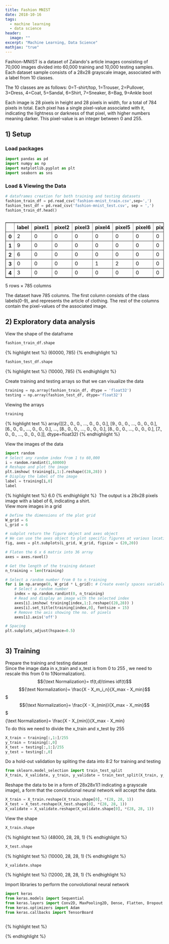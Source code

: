 ```yaml
---
title: Fashion MNIST
date: 2018-10-16
tags: 
  - machine learning
  - data science
header:
  image: ""
excerpt: "Machine Learning, Data Science"
mathjax: "true"
---
```

Fashion-MNIST is a dataset of Zalando's article images consisting of 70,000 images divided into 60,000 training and 10,000 testing samples.
Each dataset sample consists of a 28x28 grayscale image, associated with a label from 10 classes.

The 10 classes are as follows:
0=T-shirt/top, 1=Trouser, 2=Pullover, 3=Dress, 4=Coat, 5=Sandal, 6=Shirt, 7=Sneaker, 8=Bag, 9=Ankle boot

Each image is 28 pixels in height and 28 pixels in width, for a total of 784 pixels in total. Each pixel has a single pixel-value associated with it, indicating the lightness or darkness of that pixel, with higher numbers meaning darker. This pixel-value is an integer between 0 and 255. 
<img src="{{ site.url }}{{ site.baseurl }}/images/Fashion mnist/fashionmnist.jpg" alt="">

## 1) Setup
### Load packages
```python
import pandas as pd
import numpy as np
import matplotlib.pyplot as plt
import seaborn as sns
```
### Load & Viewing the Data
```python
# dataframes creation for both training and testing datasets 
fashion_train_df = pd.read_csv('fashion-mnist_train.csv',sep=',')
fashion_test_df = pd.read_csv('fashion-mnist_test.csv', sep = ',')
fashion_train_df.head()
```
<div style="overflow-x:auto;">
<table border="1" class="dataframe">
  <thead>
    <tr style="text-align: right;">
      <th></th>
      <th>label</th>
      <th>pixel1</th>
      <th>pixel2</th>
      <th>pixel3</th>
      <th>pixel4</th>
      <th>pixel5</th>
      <th>pixel6</th>
      <th>pixel7</th>
      <th>pixel8</th>
      <th>pixel9</th>
      <th>...</th>
      <th>pixel775</th>
      <th>pixel776</th>
      <th>pixel777</th>
      <th>pixel778</th>
      <th>pixel779</th>
      <th>pixel780</th>
      <th>pixel781</th>
      <th>pixel782</th>
      <th>pixel783</th>
      <th>pixel784</th>
    </tr>
  </thead>
  <tbody>
    <tr>
      <th>0</th>
      <td>2</td>
      <td>0</td>
      <td>0</td>
      <td>0</td>
      <td>0</td>
      <td>0</td>
      <td>0</td>
      <td>0</td>
      <td>0</td>
      <td>0</td>
      <td>...</td>
      <td>0</td>
      <td>0</td>
      <td>0</td>
      <td>0</td>
      <td>0</td>
      <td>0</td>
      <td>0</td>
      <td>0</td>
      <td>0</td>
      <td>0</td>
    </tr>
    <tr>
      <th>1</th>
      <td>9</td>
      <td>0</td>
      <td>0</td>
      <td>0</td>
      <td>0</td>
      <td>0</td>
      <td>0</td>
      <td>0</td>
      <td>0</td>
      <td>0</td>
      <td>...</td>
      <td>0</td>
      <td>0</td>
      <td>0</td>
      <td>0</td>
      <td>0</td>
      <td>0</td>
      <td>0</td>
      <td>0</td>
      <td>0</td>
      <td>0</td>
    </tr>
    <tr>
      <th>2</th>
      <td>6</td>
      <td>0</td>
      <td>0</td>
      <td>0</td>
      <td>0</td>
      <td>0</td>
      <td>0</td>
      <td>0</td>
      <td>5</td>
      <td>0</td>
      <td>...</td>
      <td>0</td>
      <td>0</td>
      <td>0</td>
      <td>30</td>
      <td>43</td>
      <td>0</td>
      <td>0</td>
      <td>0</td>
      <td>0</td>
      <td>0</td>
    </tr>
    <tr>
      <th>3</th>
      <td>0</td>
      <td>0</td>
      <td>0</td>
      <td>0</td>
      <td>1</td>
      <td>2</td>
      <td>0</td>
      <td>0</td>
      <td>0</td>
      <td>0</td>
      <td>...</td>
      <td>3</td>
      <td>0</td>
      <td>0</td>
      <td>0</td>
      <td>0</td>
      <td>1</td>
      <td>0</td>
      <td>0</td>
      <td>0</td>
      <td>0</td>
    </tr>
    <tr>
      <th>4</th>
      <td>3</td>
      <td>0</td>
      <td>0</td>
      <td>0</td>
      <td>0</td>
      <td>0</td>
      <td>0</td>
      <td>0</td>
      <td>0</td>
      <td>0</td>
      <td>...</td>
      <td>0</td>
      <td>0</td>
      <td>0</td>
      <td>0</td>
      <td>0</td>
      <td>0</td>
      <td>0</td>
      <td>0</td>
      <td>0</td>
      <td>0</td>
    </tr>
  </tbody>
</table>
<p>5 rows × 785 columns</p>
</div>
The dataset have 785 columns. The first column consists of the class labels(0-9), and represents the article of clothing. The rest of the columns contain the pixel-values of the associated image.

## 2) Exploratory data analysis
View the shape of the dataframe
```python
fashion_train_df.shape
```
{% highlight text %}
(60000, 785)
{% endhighlight %}
```python
fashion_test_df.shape
```
{% highlight text %}
(10000, 785)
{% endhighlight %}

Create training and testing arrays so that we can visualize the data
```python
training = np.array(fashion_train_df, dtype = 'float32')
testing = np.array(fashion_test_df, dtype='float32')
```
Viewing the arrays
```python
training
```
{% highlight text %}
array([[2., 0., 0., ..., 0., 0., 0.],
       [9., 0., 0., ..., 0., 0., 0.],
       [6., 0., 0., ..., 0., 0., 0.],
       ...,
       [8., 0., 0., ..., 0., 0., 0.],
       [8., 0., 0., ..., 0., 0., 0.],
       [7., 0., 0., ..., 0., 0., 0.]], dtype=float32)
{% endhighlight %}

View the images of the data
```python
import random
# Select any random index from 1 to 60,000
i = random.randint(1,60000)
# Reshape and plot the image
plt.imshow( training[i,1:].reshape((28,28)) )
# Display the label of the image
label = training[i,0]
label
```
{% highlight text %}
6.0
{% endhighlight %}
<img src="{{ site.url }}{{ site.baseurl }}/images/Fashion mnist/image1.jpg" alt="">
The output is a 28x28 pixels image with a label of 6, indicating a shirt.
<br/>
View more images in a grid
```python
# Define the dimensions of the plot grid 
W_grid = 6
L_grid = 6

# subplot return the figure object and axes object
# We can use the axes object to plot specific figures at various locations
fig, axes = plt.subplots(L_grid, W_grid, figsize = (20,20))

# Flaten the 6 x 6 matrix into 36 array
axes = axes.ravel()

# Get the length of the training dataset
n_training = len(training)

# Select a random number from 0 to n_training
for i in np.arange(0, W_grid * L_grid): # Create evenly spaces variables 
    # Select a random number
    index = np.random.randint(0, n_training)
    # Read and display an image with the selected index    
    axes[i].imshow( training[index,1:].reshape((28,28)) )
    axes[i].set_title(training[index,0], fontsize = 15)
    # Remove the axis showing the no. of pixels
    axes[i].axis('off')

# Spacing
plt.subplots_adjust(hspace=0.5)
```
<img src="{{ site.url }}{{ site.baseurl }}/images/Fashion mnist/image2.jpg" alt="">

## 3) Training
Prepare the training and testing dataset 
<br/>
Since the image data in x_train and x_test is from 0 to 255 , we need to rescale this from 0 to 1(Normalization). 
$${\text Normalization}= tf(t,d)\times idf(t)$$
$${\text Normalization}= \frac{X - X_m_i_n}{X_max - X_min}$$
$$${\text Normalization}= \frac{X - X_(min)}{X_max - X_min}$$$
$$$${\text Normalization}= \frac{X - X_{min}}{X_max - X_min}$$$$
To do this we need to divide the x_train and x_test by 255
```python
X_train = training[:,1:]/255
y_train = training[:,0]
X_test = testing[:,1:]/255
y_test = testing[:,0]
```
Do a hold-out validation by spliting the data into 8:2 for training and testing
```python
from sklearn.model_selection import train_test_split
X_train, X_validate, y_train, y_validate = train_test_split(X_train, y_train, test_size = 0.2, random_state = 5)
```
Reshape the data to be in a form of 28x28x1(1 indicating a grayscale image), a form that the convolutional neural network will accept the data.
```python
X_train = X_train.reshape(X_train.shape[0], *(28, 28, 1))
X_test = X_test.reshape(X_test.shape[0], *(28, 28, 1))
X_validate = X_validate.reshape(X_validate.shape[0], *(28, 28, 1))
```
View the shape
```python
X_train.shape
```
{% highlight text %}
(48000, 28, 28, 1)
{% endhighlight %}
```python
X_test.shape
```
{% highlight text %}
(10000, 28, 28, 1)
{% endhighlight %}
```python
X_validate.shape
```
{% highlight text %}
(12000, 28, 28, 1)
{% endhighlight %}

Import libraries to perform the convolutional neural network
```python
import keras
from keras.models import Sequential
from keras.layers import Conv2D, MaxPooling2D, Dense, Flatten, Dropout
from keras.optimizers import Adam
from keras.callbacks import TensorBoard
```




```python

```
{% highlight text %}

{% endhighlight %}
